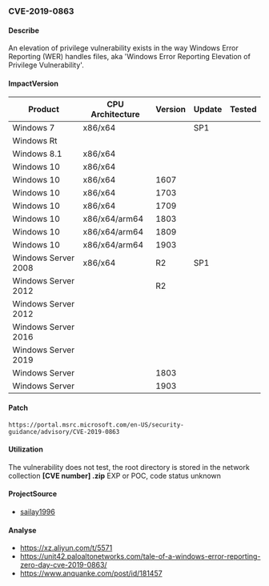 ###  CVE-2019-0863

#### Describe

An elevation of privilege vulnerability exists in the way Windows Error Reporting (WER) handles files, aka 'Windows Error Reporting Elevation of Privilege Vulnerability'.

#### ImpactVersion

| Product             | CPU Architecture | Version | Update | Tested |
| ------------------- | ---------------- | ------- | ------ | ------ |
| Windows 7           | x86/x64          |         | SP1    |        |
| Windows Rt          |                  |         |        |        |
| Windows 8.1         | x86/x64          |         |        |        |
| Windows 10          | x86/x64          |         |        |        |
| Windows 10          | x86/x64          | 1607    |        |        |
| Windows 10          | x86/x64          | 1703    |        |        |
| Windows 10          | x86/x64          | 1709    |        |        |
| Windows 10          | x86/x64/arm64    | 1803    |        |        |
| Windows 10          | x86/x64/arm64    | 1809    |        |        |
| Windows 10          | x86/x64/arm64    | 1903    |        |        |
| Windows Server 2008 | x86/x64          | R2      | SP1    |        |
| Windows Server 2012 |                  | R2      |        |        |
| Windows Server 2012 |                  |         |        |        |
| Windows Server 2016 |                  |         |        |        |
| Windows Server 2019 |                  |         |        |        |
| Windows Server      |                  | 1803    |        |        |
| Windows Server      |                  | 1903    |        |        |

#### Patch

```
https://portal.msrc.microsoft.com/en-US/security-guidance/advisory/CVE-2019-0863
```

#### Utilization

The vulnerability does not test, the root directory is stored in the network collection **[CVE number] .zip** EXP or POC, code status unknown

#### ProjectSource

- [sailay1996](https://github.com/sailay1996/WerTrigger)

#### Analyse

- https://xz.aliyun.com/t/5571 
- https://unit42.paloaltonetworks.com/tale-of-a-windows-error-reporting-zero-day-cve-2019-0863/ 
- https://www.anquanke.com/post/id/181457

